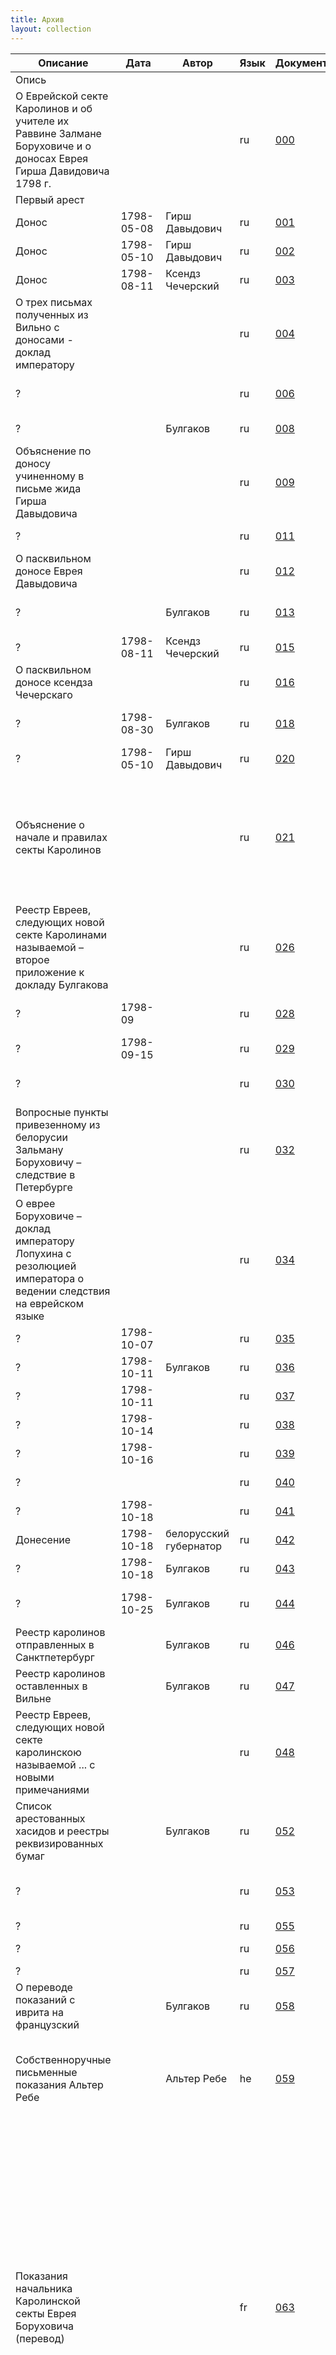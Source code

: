 ```yaml
---
title: Архив
layout: collection
---
```

| Описание | Дата | Автор | Язык | Документ | Страницы | Расшифровка |
| --- | --- | --- | --- | --- | --- | --- |
| <span class="part-title">Опись</span> |
| О Еврейской секте Каролинов и об учителе их Раввине Залмане Боруховиче и о доносах Еврея Гирша Давидовича 1798 г. |  |  | ru | [000](cetei/000.html) | <a class="page" href="documents/000.xml#p000-1">000</a> |  |
| <span class="part-title">Первый арест</span> |
| Донос | 1798-05-08 | Гирш Давыдович | ru | [001](cetei/001.html) | <a class="missing-page" href="documents/001.xml#p001-1">001</a> <a class="page" href="documents/001.xml#p001-2">001об</a> |  |
| Донос | 1798-05-10 | Гирш Давыдович | ru | [002](cetei/002.html) | <a class="page" href="documents/002.xml#p002-1">002</a> <a class="page" href="documents/002.xml#p002-2">002об</a> |  |
| Донос | 1798-08-11 | Ксендз Чечерский | ru | [003](cetei/003.html) | <a class="page" href="documents/003.xml#p003-1">003</a> <a class="page" href="documents/003.xml#p003-2">003об</a> |  |
| О трех письмах полученных из Вильно с доносами - доклад императору |  |  | ru | [004](cetei/004.html) | <a class="page" href="documents/004.xml#p004-1">004</a> <a class="page" href="documents/004.xml#p004-2">004об</a> <a class="page" href="documents/004.xml#p005-1">005</a> |  |
| ? |  |  | ru | [006](cetei/006.html) | <a class="page" href="documents/006.xml#p006-1">006</a> <a class="page" href="documents/006.xml#p006-2">006об</a> <a class="page" href="documents/006.xml#p007-1">007</a> |  |
| ? |  | Булгаков | ru | [008](cetei/008.html) | <a class="page" href="documents/008.xml#p008-1">008</a> <a class="page" href="documents/008.xml#p008-2">008об</a> |  |
| Объяснение по доносу учиненному в письме жида Гирша Давыдовича |  |  | ru | [009](cetei/009.html) | <a class="page" href="documents/009.xml#p009-1">009</a> <a class="page" href="documents/009.xml#p009-2">009об</a> <a class="page" href="documents/009.xml#p010-1">010</a> <a class="page" href="documents/009.xml#p010-2">010об</a> |  |
| ? |  |  | ru | [011](cetei/011.html) | <a class="page" href="documents/011.xml#p011-1">011</a> <a class="page" href="documents/011.xml#p011-2">011об</a> |  |
| О пасквильном доносе Еврея Давыдовича |  |  | ru | [012](cetei/012.html) | <a class="page" href="documents/012.xml#p012-1">012</a> <a class="page" href="documents/012.xml#p012-2">012об</a> |  |
| ? |  | Булгаков | ru | [013](cetei/013.html) | <a class="page" href="documents/013.xml#p013-1">013</a> <a class="page" href="documents/013.xml#p013-2">013об</a> <a class="page" href="documents/013.xml#p014-1">014</a> |  |
| ? | 1798-08-11 | Ксендз Чечерский | ru | [015](cetei/015.html) | <a class="page" href="documents/015.xml#p015-1">015</a> |  |
| О пасквильном доносе ксендза Чечерскаго |  |  | ru | [016](cetei/016.html) | <a class="page" href="documents/016.xml#p016-1">016</a> <a class="page" href="documents/016.xml#p016-2">016об</a> <a class="page" href="documents/016.xml#p017-1">017</a> |  |
| ? | 1798-08-30 | Булгаков | ru | [018](cetei/018.html) | <a class="page" href="documents/018.xml#p018-1">018</a> <a class="page" href="documents/018.xml#p018-2">018об</a> <a class="page" href="documents/018.xml#p019-1">019</a> |  |
| ? | 1798-05-10 | Гирш Давыдович | ru | [020](cetei/020.html) | <a class="page" href="documents/020.xml#p020-1">020</a> |  |
| Объяснение о начале и правилах секты Каролинов |  |  | ru | [021](cetei/021.html) | <a class="page" href="documents/021.xml#p021-1">021</a> <a class="page" href="documents/021.xml#p021-2">021об</a> <a class="page" href="documents/021.xml#p022-1">022</a> <a class="page" href="documents/021.xml#p022-2">022об</a> <a class="page" href="documents/021.xml#p023-1">023</a> <a class="page" href="documents/021.xml#p023-2">023об</a> <a class="page" href="documents/021.xml#p024-1">024</a> <a class="page" href="documents/021.xml#p024-2">024об</a> <a class="page" href="documents/021.xml#p025-1">025</a> <a class="page" href="documents/021.xml#p025-2">025об</a> |  |
| Реестр Евреев, следующих новой секте Каролинами называемой – второе приложение к докладу Булгакова |  |  | ru | [026](cetei/026.html) | <a class="page" href="documents/026.xml#p026-1">026</a> <a class="page" href="documents/026.xml#p026-2">026об</a> <a class="page" href="documents/026.xml#p027-1">027</a> <a class="page" href="documents/026.xml#p027-2">027об</a> |  |
| ? | 1798-09 |  | ru | [028](cetei/028.html) | <a class="page" href="documents/028.xml#p028-1">028</a> <a class="page" href="documents/028.xml#p028-2">028об</a> <a class="page" href="documents/028.xml#p028a-1">028a</a> |  |
| ? | 1798-09-15 |  | ru | [029](cetei/029.html) | <a class="page" href="documents/029.xml#p029-1">029</a> <a class="page" href="documents/029.xml#p029-2">029об</a> |  |
| ? |  |  | ru | [030](cetei/030.html) | <a class="page" href="documents/030.xml#p030-1">030</a> <a class="page" href="documents/030.xml#p030-2">030об</a> <a class="page" href="documents/030.xml#p031-1">031</a> |  |
| Вопросные пункты привезенному из белорусии Зальману Боруховичу – следствие в Петербурге |  |  | ru | [032](cetei/032.html) | <a class="page" href="documents/032.xml#p032-1">032</a> <a class="page" href="documents/032.xml#p032-2">032об</a> <a class="page" href="documents/032.xml#p033-1">033</a> <a class="page" href="documents/032.xml#p033-2">033об</a> |  |
| О еврее Боруховиче – доклад императору Лопухина с резолюцией императора о ведении следствия на еврейском языке |  |  | ru | [034](cetei/034.html) | <a class="page" href="documents/034.xml#p034-1">034</a> <a class="page" href="documents/034.xml#p034-2">034об</a> |  |
| ? | 1798-10-07 |  | ru | [035](cetei/035.html) | <a class="page" href="documents/035.xml#p035-1">035</a> |  |
| ? | 1798-10-11 | Булгаков | ru | [036](cetei/036.html) | <a class="page" href="documents/036.xml#p036-1">036</a> |  |
| ? | 1798-10-11 |  | ru | [037](cetei/037.html) | <a class="page" href="documents/037.xml#p037-1">037</a> |  |
| ? | 1798-10-14 |  | ru | [038](cetei/038.html) | <a class="page" href="documents/038.xml#p038-1">038</a> |  |
| ? | 1798-10-16 |  | ru | [039](cetei/039.html) | <a class="page" href="documents/039.xml#p039-1">039</a> |  |
| ? |  |  | ru | [040](cetei/040.html) | <a class="page" href="documents/040.xml#p040-1">040</a> <a class="page" href="documents/040.xml#p040-2">040об</a> |  |
| ? | 1798-10-18 |  | ru | [041](cetei/041.html) | <a class="page" href="documents/041.xml#p041-1">041</a> <a class="page" href="documents/041.xml#p041-2">041об</a> |  |
| Донесение | 1798-10-18 | белорусский губернатор | ru | [042](cetei/042.html) | <a class="page" href="documents/042.xml#p042-1">042</a> <a class="page" href="documents/042.xml#p042-2">042об</a> |  |
| ? | 1798-10-18 | Булгаков | ru | [043](cetei/043.html) | <a class="page" href="documents/043.xml#p043-1">043</a> |  |
| ? | 1798-10-25 | Булгаков | ru | [044](cetei/044.html) | <a class="page" href="documents/044.xml#p044-1">044</a> <a class="page" href="documents/044.xml#p044-2">044об</a> <a class="page" href="documents/044.xml#p045-1">045</a> |  |
| Реестр каролинов отправленных в Санктпетербург |  | Булгаков | ru | [046](cetei/046.html) | <a class="page" href="documents/046.xml#p046-1">046</a> |  |
| Реестр каролинов оставленных в Вильне |  | Булгаков | ru | [047](cetei/047.html) | <a class="page" href="documents/047.xml#p047-1">047</a> |  |
| Реестр Евреев, следующих новой секте каролинскою называемой ... с новыми примечаниями |  |  | ru | [048](cetei/048.html) | <a class="page" href="documents/048.xml#p048-1">048</a> <a class="page" href="documents/048.xml#p048-2">048об</a> <a class="page" href="documents/048.xml#p049-1">049</a> <a class="page" href="documents/048.xml#p049-2">049об</a> <a class="page" href="documents/048.xml#p050-1">050</a> <a class="page" href="documents/048.xml#p050-2">050об</a> <a class="page" href="documents/048.xml#p051-1">051</a> |  |
| Список арестованных хасидов и реестры реквизированных бумаг |  | Булгаков | ru | [052](cetei/052.html) | <a class="page" href="documents/052.xml#p052-1">052</a> <a class="page" href="documents/052.xml#p052-2">052об</a> |  |
| ? |  |  | ru | [053](cetei/053.html) | <a class="page" href="documents/053.xml#p053-1">053</a> <a class="page" href="documents/053.xml#p053-2">053об</a> <a class="page" href="documents/053.xml#p054-1">054</a> <a class="page" href="documents/053.xml#p054-2">054об</a> |  |
| ? |  |  | ru | [055](cetei/055.html) | <a class="page" href="documents/055.xml#p055-1">055</a> |  |
| ? |  |  | ru | [056](cetei/056.html) | <a class="page" href="documents/056.xml#p056-1">056</a> <a class="page" href="documents/056.xml#p056-2">056об</a> |  |
| ? |  |  | ru | [057](cetei/057.html) | <a class="page" href="documents/057.xml#p057-1">057</a> |  |
| O переводе показаний с иврита на французский |  | Булгаков | ru | [058](cetei/058.html) | <a class="page" href="documents/058.xml#p058-1">058</a> | Арье-Лейб Дубинский |
| Собственноручные письменные показания Альтер Ребе |  | Альтер Ребе | he | [059](cetei/059.html) | <a class="page" href="documents/059.xml#p059-1">059</a> <a class="page" href="documents/059.xml#p059-2">059об</a> <a class="page" href="documents/059.xml#p060-1">060</a> <a class="page" href="documents/059.xml#p060-2">060об</a> <a class="page" href="documents/059.xml#p061-1">061</a> <a class="page" href="documents/059.xml#p061-2">061об</a> <a class="page" href="documents/059.xml#p062-1">062</a> |  |
| Показания начальника Каролинской секты Еврея Боруховича (перевод) |  |  | fr | [063](cetei/063.html) | <a class="page" href="documents/063.xml#p063-1">063</a> <a class="page" href="documents/063.xml#p063-2">063об</a> <a class="page" href="documents/063.xml#p064-1">064</a> <a class="page" href="documents/063.xml#p064-2">064об</a> <a class="page" href="documents/063.xml#p065-1">065</a> <a class="page" href="documents/063.xml#p065-2">065об</a> <a class="page" href="documents/063.xml#p066-1">066</a> <a class="page" href="documents/063.xml#p066-2">066об</a> <a class="page" href="documents/063.xml#p067-1">067</a> <a class="page" href="documents/063.xml#p067-2">067об</a> <a class="page" href="documents/063.xml#p068-1">068</a> <a class="page" href="documents/063.xml#p068-2">068об</a> <a class="page" href="documents/063.xml#p069-1">069</a> <a class="page" href="documents/063.xml#p070-1">070</a> <a class="page" href="documents/063.xml#p070-2">070об</a> <a class="page" href="documents/063.xml#p071-1">071</a> <a class="page" href="documents/063.xml#p071-2">071об</a> <a class="page" href="documents/063.xml#p072-1">072</a> <a class="page" href="documents/063.xml#p072-2">072об</a> <a class="page" href="documents/063.xml#p073-1">073</a> <a class="page" href="documents/063.xml#p073-2">073об</a> <a class="page" href="documents/063.xml#p074-1">074</a> <a class="page" href="documents/063.xml#p074-2">074об</a> <a class="page" href="documents/063.xml#p075-1">075</a> <a class="page" href="documents/063.xml#p075-2">075об</a> <a class="page" href="documents/063.xml#p076-1">076</a> <a class="page" href="documents/063.xml#p076-2">076об</a> <a class="page" href="documents/063.xml#p077-1">077</a> <a class="page" href="documents/063.xml#p077-2">077об</a> <a class="page" href="documents/063.xml#p078-1">078</a> |  |
| Краткая выписка из показания начальника Каролинской Секты Еврея Боруховича (перевод с французского текста) |  |  | ru | [079](cetei/079.html) | <a class="page" href="documents/079.xml#p079-1">079</a> <a class="page" href="documents/079.xml#p079-2">079об</a> <a class="page" href="documents/079.xml#p080-1">080</a> |  |
| О заведенной Евреями Секте Каролинов – доклад Лопухина императору о всей истории ареста. На первой странице резолюция императора от 16 ноября 1798 года (19 кислева) |  |  | ru | [081](cetei/081.html) | <a class="page" href="documents/081.xml#p081-1">081</a> <a class="page" href="documents/081.xml#p081-2">081об</a> <a class="page" href="documents/081.xml#p082-1">082</a> <a class="page" href="documents/081.xml#p082-2">082об</a> <a class="page" href="documents/081.xml#p083-1">083</a> <a class="page" href="documents/081.xml#p083-2">083об</a> |  |
| Письмо Булгакову |  |  | ru | [084](cetei/084.html) | <a class="page" href="documents/084.xml#p084-1">084</a> <a class="page" href="documents/084.xml#p084-2">084об</a> |  |
| Объявитель сего еврей (рабин) Залман Борухович... | 1798-11-17 |  | ru | [085](cetei/085.html) | <a class="page" href="documents/085.xml#p085-1">085</a> |  |
| Письмо Лопухину о семи арестованных евреях, отправленных в Вильну | 1798-11-26 |  | ru | [086](cetei/086.html) | <a class="page" href="documents/086.xml#p086-1">086</a> |  |
| Письмо Лопухину об арестованных | 1798-12-05 | Булгаков | ru | [087](cetei/087.html) | <a class="page" href="documents/087.xml#p087-1">087</a> |  |
| Лопухину об освобождении всех арестованных | 1798-11-25 | Булгаков | ru | [088](cetei/088.html) | <a class="page" href="documents/088.xml#p088-1">088</a> |  |
| Заставка: Следствие, произведенное в Вильне по случаю заведения евреями Каролинской секты | 1798-10-25 | Булгаков | ru | [088a](cetei/088a.html) | <a class="page" href="documents/088a.xml#p088a-1">088a</a> |  |
| Лопухину | 1798-12-04 | белорусский губернатор | ru | [089](cetei/089.html) | <a class="page" href="documents/089.xml#p089-1">089</a> <a class="page" href="documents/089.xml#p089-2">089об</a> |  |
| Допрос Жида Меера Рафаловича , раввина и начальника Каролинской секты из Вильно |  | Меер Рафалович | ru | [090](cetei/090.html) | <a class="page" href="documents/090.xml#p090-1">090</a> <a class="page" href="documents/090.xml#p090-2">090об</a> <a class="page" href="documents/090.xml#p091-1">091</a> | Ифрах Абрамов |
| ? |  |  | pl | [092](cetei/092.html) | <a class="page" href="documents/092.xml#p092-1">092</a> <a class="page" href="documents/092.xml#p092-2">092об</a> |  |
| Допрос жида Нохима Ицковича, повереннаго по делам Каролинов |  | Нохим Ицкович | ru | [093](cetei/093.html) | <a class="page" href="documents/093.xml#p093-1">093</a> <a class="page" href="documents/093.xml#p093-2">093об</a> <a class="page" href="documents/093.xml#p094-1">094</a> | Ифрах Абрамов |
| ? |  |  | pl | [095](cetei/095.html) | <a class="page" href="documents/095.xml#p095-1">095</a> <a class="page" href="documents/095.xml#p095-2">095об</a> <a class="page" href="documents/095.xml#p096-1">096</a> |  |
| Допрос жида Лейбы Зеликовича |  | Лейба Зеликович | ru | [097](cetei/097.html) | <a class="page" href="documents/097.xml#p097-1">097</a> <a class="page" href="documents/097.xml#p097-2">097об</a> | Ифрах Абрамов |
| ? |  |  | pl | [098](cetei/098.html) | <a class="page" href="documents/098.xml#p098-1">098</a> <a class="page" href="documents/098.xml#p098-2">098об</a> |  |
| Допрос жида Арона Берковича |  | Арон Беркович | ru | [099](cetei/099.html) | <a class="page" href="documents/099.xml#p099-1">099</a> <a class="page" href="documents/099.xml#p099-2">099об</a> | Ифрах Абрамов |
| ? |  |  | pl | [100](cetei/100.html) | <a class="page" href="documents/100.xml#p100-1">100</a> <a class="page" href="documents/100.xml#p100-2">100об</a> |  |
| Допрос жида Лейбы Мейеровича |  | Лейба Мейерович | ru | [101](cetei/101.html) | <a class="page" href="documents/101.xml#p101-1">101</a> <a class="page" href="documents/101.xml#p101-2">101об</a> | Ифрах Абрамов |
| ? |  |  | pl | [102](cetei/102.html) | <a class="page" href="documents/102.xml#p102-1">102</a> <a class="page" href="documents/102.xml#p102-2">102об</a> |  |
| Допрос жида Зелмана Янкелевича |  | Зелман Янкелевич | ru | [103](cetei/103.html) | <a class="page" href="documents/103.xml#p103-1">103</a> | Ифрах Абрамов |
| ? |  |  | pl | [104](cetei/104.html) | <a class="page" href="documents/104.xml#p104-1">104</a> |  |
| Допрос жида Вулфа Шимелиовича |  | Вулф Шимелиович | ru | [105](cetei/105.html) | <a class="page" href="documents/105.xml#p105-1">105</a> | Ифрах Абрамов |
| ? |  |  | pl | [106](cetei/106.html) | <a class="page" href="documents/106.xml#p106-1">106</a> |  |
| Допрос Браславского жида Рафаила Шлиемовича |  | Рафаил Шлиомович | ru | [107](cetei/107.html) | <a class="page" href="documents/107.xml#p107-1">107</a> <a class="page" href="documents/107.xml#p107-2">107об</a> | Ифрах Абрамов |
| ? |  |  | pl | [108](cetei/108.html) | <a class="page" href="documents/108.xml#p108-1">108</a> <a class="page" href="documents/108.xml#p108-2">108об</a> |  |
| Допрос жида Юделя Елиашевича |  | Юдель Елиашевич | ru | [109](cetei/109.html) | <a class="page" href="documents/109.xml#p109-1">109</a> <a class="missing-page" href="documents/109.xml#p109-2">109об</a> | Ифрах Абрамов |
| ? |  |  | pl | [110](cetei/110.html) | <a class="page" href="documents/110.xml#p110-1">110</a> <a class="page" href="documents/110.xml#p110-2">110об</a> |  |
| Допрос жида Михеля Файбишовича |  | Михель Файбишович | ru | [111](cetei/111.html) | <a class="page" href="documents/111.xml#p111-1">111</a> | Ифрах Абрамов |
| ? |  |  | pl | [112](cetei/112.html) | <a class="page" href="documents/112.xml#p112-1">112</a> |  |
| Допрос жида Зелмана Лейзеровича |  | Зелман Лейзерович | ru | [113](cetei/113.html) | <a class="page" href="documents/113.xml#p113-1">113</a> | Ифрах Абрамов |
| ? |  |  | pl | [114](cetei/114.html) | <a class="page" href="documents/114.xml#p114-1">114</a> |  |
| Допрос жида Переца Хаймовича |  | Перец Хаймович | ru | [115](cetei/115.html) | <a class="page" href="documents/115.xml#p115-1">115</a> | Ифрах Абрамов |
| ? |  |  | pl | [116](cetei/116.html) | <a class="page" href="documents/116.xml#p116-1">116</a> |  |
| Допрос жида Ицка Сайовича |  | Ицко Сайович | ru | [117](cetei/117.html) | <a class="page" href="documents/117.xml#p117-1">117</a> | Ифрах Абрамов |
| ? |  |  | pl | [118](cetei/118.html) | <a class="page" href="documents/118.xml#p118-1">118</a> |  |
| ? |  |  | pl | [119](cetei/119.html) | <a class="page" href="documents/119.xml#p119-1">119</a> |  |
| Допрос жида Шая Ицковича |  | Шая Ицкович | ru | [120](cetei/120.html) | <a class="page" href="documents/120.xml#p120-1">120</a> | Ифрах Абрамов |
| Допрос жида Лейзера Нотолевича |  | Лейзер Нотолевич | ru | [121](cetei/121.html) | <a class="page" href="documents/121.xml#p121-1">121</a> | Ифрах Абрамов |
| ? |  |  | pl | [122](cetei/122.html) | <a class="page" href="documents/122.xml#p122-1">122</a> |  |
| Допрос жида Боруха Мордуховича |  | Борух Мордухович | ru | [123](cetei/123.html) | <a class="page" href="documents/123.xml#p123-1">123</a> | Ифрах Абрамов |
| ? |  |  | pl | [124](cetei/124.html) | <a class="page" href="documents/124.xml#p124-1">124</a> |  |
| Допрос жида Иоселя Мовшовича |  | Иосель Мовшович | ru | [125](cetei/125.html) | <a class="page" href="documents/125.xml#p125-1">125</a> | Ифрах Абрамов |
| ? |  |  | pl | [126](cetei/126.html) | <a class="page" href="documents/126.xml#p126-1">126</a> |  |
| Допрос жида Мовши Иосиеловича |  | Мовша Иосилович | ru | [127](cetei/127.html) | <a class="page" href="documents/127.xml#p127-1">127</a> | Ифрах Абрамов |
| ? |  |  | pl | [128](cetei/128.html) | <a class="page" href="documents/128.xml#p128-1">128</a> |  |
| Допрос жида Хлиовна Зоруховича |  | Хлиовна Зорухович | ru | [129](cetei/129.html) | <a class="page" href="documents/129.xml#p129-1">129</a> | Ифрах Абрамов |
| ? |  |  | pl | [130](cetei/130.html) | <a class="page" href="documents/130.xml#p130-1">130</a> |  |
| Допрос жида Зелмана Лейбовича |  | Зелман Лейбович | ru | [131](cetei/131.html) | <a class="page" href="documents/131.xml#p131-1">131</a> | Ифрах Абрамов |
| ? |  |  | pl | [132](cetei/132.html) | <a class="page" href="documents/132.xml#p132-1">132</a> |  |
| Допрос жида Гирши Иоселиовича |  | Гирша Иоселиович | ru | [133](cetei/133.html) | <a class="page" href="documents/133.xml#p133-1">133</a> | Ифрах Абрамов |
| ? |  |  | pl | [134](cetei/134.html) | <a class="page" href="documents/134.xml#p134-1">134</a> |  |
| Допрос жида Шмуила Хаимовича, Индурскаго рабина |  | Шмуйло Хаймович | ru | [135](cetei/135.html) | <a class="page" href="documents/135.xml#p135-1">135</a> <a class="page" href="documents/135.xml#p135-2">135об</a> | Ифрах Абрамов |
| ? |  |  | pl | [136](cetei/136.html) | <a class="page" href="documents/136.xml#p136-1">136</a> <a class="page" href="documents/136.xml#p136-2">136об</a> |  |
| Имена - сгулот |  |  | he | [137](cetei/137.html) | <a class="page" href="documents/137.xml#p137-1">137</a> |  |
| Имена - сгулот |  |  | he | [138](cetei/138.html) | <a class="page" href="documents/138.xml#p138-1">138</a> |  |
| Имена - сгулот |  |  | he | [139](cetei/139.html) | <a class="page" href="documents/139.xml#p139-1">139</a> |  |
| Имена - сгулот |  |  | he | [140](cetei/140.html) | <a class="page" href="documents/140.xml#p140-1">140</a> |  |
| Имена - сгулот |  |  | he | [141](cetei/141.html) | <a class="page" href="documents/141.xml#p141-1">141</a> |  |
| Имена - сгулот |  |  | he | [142](cetei/142.html) | <a class="page" href="documents/142.xml#p142-1">142</a> |  |
| Имена - сгулот |  |  | he | [143](cetei/143.html) | <a class="page" href="documents/143.xml#p143-1">143</a> |  |
| Заставка: Бумаги, найденные у Меера Рафаиловича |  |  | ru | [143a](cetei/143a.html) | <a class="page" href="documents/143a.xml#p143a-1">143a</a> |  |
| Письмо |  |  | pl | [144](cetei/144.html) | <a class="page" href="documents/144.xml#p144-1">144</a> <a class="page" href="documents/144.xml#p144-2">144об</a> |  |
| ? |  |  | pl | [145](cetei/145.html) | <a class="page" href="documents/145.xml#p145-1">145</a> |  |
| Текст |  |  | yi | [146](cetei/146.html) | <a class="page" href="documents/146.xml#p146-1">146</a> |  |
| ? |  |  | pl | [147](cetei/147.html) | <a class="page" href="documents/147.xml#p147-1">147</a> |  |
| ? |  |  | he | [148](cetei/148.html) | <a class="page" href="documents/148.xml#p148-1">148</a> |  |
| ? |  |  | he | [148a](cetei/148a.html) | <a class="page" href="documents/148a.xml#p148a-1">148a</a> |  |
| ? |  |  | fr | [149](cetei/149.html) | <a class="page" href="documents/149.xml#p149-1">149</a> |  |
| ? |  |  | he | [150](cetei/150.html) | <a class="page" href="documents/150.xml#p150-1">150</a> |  |
| Заставка: Письмо, найденное у Вольфа Шмулевича |  |  | ru | [150a](cetei/150a.html) | <a class="page" href="documents/150a.xml#p150a-1">150a</a> |  |
| ? |  |  | fr | [151](cetei/151.html) | <a class="page" href="documents/151.xml#p151-1">151</a> |  |
| ? |  |  | he | [152](cetei/152.html) | <a class="page" href="documents/152.xml#p152-1">152</a> <a class="page" href="documents/152.xml#p152-2">152об</a> |  |
| Заставка: Бумаги Нохума Ицковича |  |  | ru | [152a](cetei/152a.html) | <a class="page" href="documents/152a.xml#p152a-1">152a</a> |  |
| ? | сиван 550??? |  | fr | [153](cetei/153.html) | <a class="page" href="documents/153.xml#p153-1">153</a> |  |
| ? |  |  | he | [154](cetei/154.html) | <a class="page" href="documents/154.xml#p154-1">154</a> <a class="page" href="documents/154.xml#p154-2">154об</a> |  |
| ? |  |  | pl | [155](cetei/155.html) | <a class="page" href="documents/155.xml#p155-1">155</a> <a class="page" href="documents/155.xml#p155-2">155об</a> |  |
| ? |  |  | he | [156](cetei/156.html) | <a class="page" href="documents/156.xml#p156-1">156</a> |  |
| ? |  |  | he | [157](cetei/157.html) | <a class="page" href="documents/157.xml#p157-1">157</a> |  |
| ? | 1798-10-16 | губернский секретарь Козлинский | ru | [158](cetei/158.html) | <a class="page" href="documents/158.xml#p158-1">158</a> | Ифрах Абрамов |
| ? |  |  | pl | [159](cetei/159.html) | <a class="page" href="documents/159.xml#p159-1">159</a> |  |
| Заставка: Расписки в деньгах, пересланных в Иерусалим |  |  | ru | [160](cetei/160.html) | <a class="page" href="documents/160.xml#p160-1">160</a> | Ифрах Абрамов |
| ? |  |  | he | [161](cetei/161.html) | <a class="page" href="documents/161.xml#p161-1">161</a> <a class="page" href="documents/161.xml#p161-2">161об</a> |  |
| ? |  |  | he | [162](cetei/162.html) | <a class="page" href="documents/162.xml#p162-1">162</a> |  |
| ? |  |  | he | [163](cetei/163.html) | <a class="page" href="documents/163.xml#p163-1">163</a> |  |
| ? |  |  | he | [164](cetei/164.html) | <a class="page" href="documents/164.xml#p164-1">164</a> |  |
| ? |  |  | he | [165](cetei/165.html) | <a class="page" href="documents/165.xml#p165-1">165</a> |  |
| ? |  |  | he | [166](cetei/166.html) | <a class="page" href="documents/166.xml#p166-1">166</a> |  |
| ? |  |  | he | [167](cetei/167.html) | <a class="page" href="documents/167.xml#p167-1">167</a> |  |
| ? |  |  | he | [168](cetei/168.html) | <a class="page" href="documents/168.xml#p168-1">168</a> |  |
| ? |  |  | he | [169](cetei/169.html) | <a class="page" href="documents/169.xml#p169-1">169</a> |  |
| ? |  |  | he | [170](cetei/170.html) | <a class="page" href="documents/170.xml#p170-1">170</a> |  |
| ? |  |  | he | [171](cetei/171.html) | <a class="page" href="documents/171.xml#p171-1">171</a> <a class="page" href="documents/171.xml#p171-2">171об</a> |  |
| ? |  |  | he | [172](cetei/172.html) | <a class="page" href="documents/172.xml#p172-1">172</a> |  |
| ? |  |  | he | [173](cetei/173.html) | <a class="page" href="documents/173.xml#p173-1">173</a> |  |
| ? |  |  | he | [174](cetei/174.html) | <a class="page" href="documents/174.xml#p174-1">174</a> <a class="page" href="documents/174.xml#p174-2">174об</a> |  |
| ? |  |  | he | [175](cetei/175.html) | <a class="page" href="documents/175.xml#p175-1">175</a> <a class="page" href="documents/175.xml#p175-2">175об</a> |  |
| ? |  |  | he | [176](cetei/176.html) | <a class="page" href="documents/176.xml#p176-1">176</a> |  |
| ? |  |  | he | [177](cetei/177.html) | <a class="page" href="documents/177.xml#p177-1">177</a> |  |
| ? |  |  | he | [178](cetei/178.html) | <a class="page" href="documents/178.xml#p178-1">178</a> |  |
| ? |  |  | he | [179](cetei/179.html) | <a class="page" href="documents/179.xml#p179-1">179</a> <a class="page" href="documents/179.xml#p179a-1">179a</a> |  |
| ? |  |  | he | [180](cetei/180.html) | <a class="page" href="documents/180.xml#p180-1">180</a> <a class="page" href="documents/180.xml#p180-2">180об</a> |  |
| ? |  |  | he | [181](cetei/181.html) | <a class="page" href="documents/181.xml#p181-1">181</a> |  |
| ? |  |  | he | [182](cetei/182.html) | <a class="page" href="documents/182.xml#p182-1">182</a> |  |
| ? |  |  | he | [183](cetei/183.html) | <a class="page" href="documents/183.xml#p183-1">183</a> |  |
| ? |  |  | he | [184](cetei/184.html) | <a class="page" href="documents/184.xml#p184-1">184</a> |  |
| ? |  |  | he | [185](cetei/185.html) | <a class="page" href="documents/185.xml#p185-1">185</a> |  |
| ? |  |  | he | [186](cetei/186.html) | <a class="page" href="documents/186.xml#p186-1">186</a> |  |
| ? |  |  | he | [187](cetei/187.html) | <a class="page" href="documents/187.xml#p187-1">187</a> |  |
| ? |  |  | he | [188](cetei/188.html) | <a class="page" href="documents/188.xml#p188-1">188</a> |  |
| ? |  |  | he | [189](cetei/189.html) | <a class="page" href="documents/189.xml#p189-1">189</a> |  |
| ? |  |  | he | [190](cetei/190.html) | <a class="page" href="documents/190.xml#p190-1">190</a> |  |
| ? |  |  | he | [191](cetei/191.html) | <a class="page" href="documents/191.xml#p191-1">191</a> |  |
| ? |  |  | he | [192](cetei/192.html) | <a class="page" href="documents/192.xml#p192-1">192</a> |  |
| ? |  |  | he | [193](cetei/193.html) | <a class="page" href="documents/193.xml#p193-1">193</a> |  |
| ? |  |  | he | [194](cetei/194.html) | <a class="page" href="documents/194.xml#p194-1">194</a> |  |
| ? |  |  | he | [195](cetei/195.html) | <a class="page" href="documents/195.xml#p195-1">195</a> |  |
| ? |  |  | he | [196](cetei/196.html) | <a class="page" href="documents/196.xml#p196-1">196</a> |  |
| ? |  |  | he | [197](cetei/197.html) | <a class="page" href="documents/197.xml#p197-1">197</a> |  |
| ? |  |  | he | [198](cetei/198.html) | <a class="page" href="documents/198.xml#p198-1">198</a> |  |
| ? |  |  | he | [199](cetei/199.html) | <a class="page" href="documents/199.xml#p199-1">199</a> |  |
| ? |  |  | he | [200](cetei/200.html) | <a class="page" href="documents/200.xml#p200-1">200</a> <a class="page" href="documents/200.xml#p200-2">200об</a> |  |
| ? |  |  | he | [201](cetei/201.html) | <a class="page" href="documents/201.xml#p201-1">201</a> |  |
| ? |  |  | he | [202](cetei/202.html) | <a class="page" href="documents/202.xml#p202-1">202</a> |  |
| ? |  |  | he | [203](cetei/203.html) | <a class="page" href="documents/203.xml#p203-1">203</a> |  |
| ? |  |  | he | [204](cetei/204.html) | <a class="page" href="documents/204.xml#p204-1">204</a> |  |
| ? |  |  | he | [205](cetei/205.html) | <a class="page" href="documents/205.xml#p205-1">205</a> |  |
| ? |  |  | he | [206](cetei/206.html) | <a class="page" href="documents/206.xml#p206-1">206</a> |  |
| ? |  |  | he | [207](cetei/207.html) | <a class="page" href="documents/207.xml#p207-1">207</a> |  |
| ? |  |  | he | [208](cetei/208.html) | <a class="page" href="documents/208.xml#p208-1">208</a> |  |
| ? |  |  | he | [209](cetei/209.html) | <a class="page" href="documents/209.xml#p209-1">209</a> <a class="page" href="documents/209.xml#p209-2">209об</a> |  |
| ? |  |  | he | [210](cetei/210.html) | <a class="page" href="documents/210.xml#p210-1">210</a> |  |
| ? |  |  | he | [211](cetei/211.html) | <a class="page" href="documents/211.xml#p211-1">211</a> |  |
| ? |  |  | he | [212](cetei/212.html) | <a class="page" href="documents/212.xml#p212-1">212</a> |  |
| ? |  |  | he | [213](cetei/213.html) | <a class="page" href="documents/213.xml#p213-1">213</a> <a class="page" href="documents/213.xml#p213-2">213об</a> |  |
| ? |  |  | he | [214](cetei/214.html) | <a class="page" href="documents/214.xml#p214-1">214</a> <a class="page" href="documents/214.xml#p214-2">214об</a> |  |
| ? |  |  | he | [215](cetei/215.html) | <a class="page" href="documents/215.xml#p215-1">215</a> <a class="page" href="documents/215.xml#p215-2">215об</a> |  |
| ? |  |  | he | [216](cetei/216.html) | <a class="page" href="documents/216.xml#p216-1">216</a> |  |
| ? |  |  | he | [217](cetei/217.html) | <a class="page" href="documents/217.xml#p217-1">217</a> <a class="page" href="documents/217.xml#p217-2">217об</a> |  |
| ? |  |  | he | [218](cetei/218.html) | <a class="page" href="documents/218.xml#p218-1">218</a> <a class="page" href="documents/218.xml#p218-2">218об</a> |  |
| ? |  |  | he | [219](cetei/219.html) | <a class="page" href="documents/219.xml#p219-1">219</a> <a class="page" href="documents/219.xml#p219-2">219об</a> |  |
| ? |  |  | he | [220](cetei/220.html) | <a class="page" href="documents/220.xml#p220-1">220</a> |  |
| ? |  |  | he | [221](cetei/221.html) | <a class="page" href="documents/221.xml#p221-1">221</a> |  |
| ? |  |  | he | [222](cetei/222.html) | <a class="page" href="documents/222.xml#p222-1">222</a> |  |
| ? |  |  | he | [223](cetei/223.html) | <a class="page" href="documents/223.xml#p223-1">223</a> |  |
| ? |  |  | he | [224](cetei/224.html) | <a class="page" href="documents/224.xml#p224-1">224</a> |  |
| ? |  |  | he | [225](cetei/225.html) | <a class="page" href="documents/225.xml#p225-1">225</a> |  |
| ? |  |  | he | [226](cetei/226.html) | <a class="page" href="documents/226.xml#p226-1">226</a> |  |
| ? |  |  | he | [227](cetei/227.html) | <a class="page" href="documents/227.xml#p227-1">227</a> |  |
| ? |  |  | he | [228](cetei/228.html) | <a class="page" href="documents/228.xml#p228-1">228</a> |  |
| ? |  |  | he | [229](cetei/229.html) | <a class="page" href="documents/229.xml#p229-1">229</a> |  |
| ? |  |  | he | [230](cetei/230.html) | <a class="page" href="documents/230.xml#p230-1">230</a> |  |
| ? |  |  | he | [231](cetei/231.html) | <a class="page" href="documents/231.xml#p231-1">231</a> |  |
| ? |  |  | he | [232](cetei/232.html) | <a class="page" href="documents/232.xml#p232-1">232</a> |  |
| Щет отправленных от Видзенских Каролинов денег в святейшую землю или Палестину, в город Тверь и Цфас, и именно кому |  |  | ru | [233](cetei/233.html) | <a class="page" href="documents/233.xml#p233-1">233</a> |  |
| Заставка: Бумаги Рафаила Шломовича |  |  | ru | [234](cetei/234.html) | <a class="page" href="documents/234.xml#p234-1">234</a> |  |
| Содержание бумаг привезенных из Видзы с Жидом Рафаилом Шломовичем |  |  | ru | [235](cetei/235.html) | <a class="page" href="documents/235.xml#p235-1">235</a> <a class="missing-page" href="documents/235.xml#p235-2">235об</a> |  |
| ? |  |  | he | [236](cetei/236.html) | <a class="page" href="documents/236.xml#p236-1">236</a> <a class="page" href="documents/236.xml#p236-2">236об</a> |  |
| ? |  |  | he | [237](cetei/237.html) | <a class="page" href="documents/237.xml#p237-1">237</a> |  |
| ? |  |  | he | [238](cetei/238.html) | <a class="page" href="documents/238.xml#p238-1">238</a> |  |
| ? |  |  | he | [239](cetei/239.html) | <a class="page" href="documents/239.xml#p239-1">239</a> |  |
| ? |  |  | he | [240](cetei/240.html) | <a class="missing-page" href="documents/240.xml#p240-1">240</a> |  |
| ? |  |  | he | [241](cetei/241.html) | <a class="page" href="documents/241.xml#p241-1">241</a> |  |
| ? |  |  | he | [242](cetei/242.html) | <a class="page" href="documents/242.xml#p242-1">242</a> <a class="page" href="documents/242.xml#p242-2">242об</a> |  |
| ? |  |  | he | [243](cetei/243.html) | <a class="page" href="documents/243.xml#p243-1">243</a> <a class="page" href="documents/243.xml#p243-2">243об</a> |  |
| ? |  |  | he | [244](cetei/244.html) | <a class="page" href="documents/244.xml#p244-1">244</a> <a class="page" href="documents/244.xml#p244-2">244об</a> |  |
| ? |  |  | he | [245](cetei/245.html) | <a class="page" href="documents/245.xml#p245-1">245</a> |  |
| ? |  |  | he | [246](cetei/246.html) | <a class="page" href="documents/246.xml#p246-1">246</a> |  |
| ? |  |  | he | [247](cetei/247.html) | <a class="page" href="documents/247.xml#p247-1">247</a> |  |
| <span class="part-title">Второй арест</span> |
| ? |  |  | ru | [248](cetei/248.html) | <a class="missing-page" href="documents/248.xml#p248-1">248</a> <a class="missing-page" href="documents/248.xml#p249-1">249</a> <a class="missing-page" href="documents/248.xml#p250-1">250</a> <a class="missing-page" href="documents/248.xml#p251-1">251</a> <a class="missing-page" href="documents/248.xml#p252-1">252</a> |  |
| О секте каролинов – доклад после инспекции Хрущова («таинство оной есть при отправлении Богомолья кричать во всю силу и лезть на стену, а через то привести себя в безпамятство и не иметь других мыслей») |  |  | ru | [253](cetei/253.html) | <a class="page" href="documents/253.xml#p253-1">253</a> <a class="page" href="documents/253.xml#p254-1">254</a> |  |
| ? | 1800-09-19 |  | ru | [255](cetei/255.html) | <a class="page" href="documents/255.xml#p255-1">255</a> |  |
| ? | 1800-09-17 |  | ru | [256](cetei/256.html) | <a class="page" href="documents/256.xml#p256-1">256</a> |  |
| ? |  |  | ru | [257](cetei/257.html) | <a class="page" href="documents/257.xml#p257-1">257</a> <a class="page" href="documents/257.xml#p258-1">258</a> |  |
| ? |  |  | ru | [259](cetei/259.html) | <a class="page" href="documents/259.xml#p259-1">259</a> |  |
| ? |  |  | ru | [260](cetei/260.html) | <a class="page" href="documents/260.xml#p260-1">260</a> |  |
| ? |  |  | ru | [261](cetei/261.html) | <a class="page" href="documents/261.xml#p261-1">261</a> <a class="page" href="documents/261.xml#p262-1">262</a> |  |
| ? |  |  | ru | [263](cetei/263.html) | <a class="page" href="documents/263.xml#p263-1">263</a> |  |
| ? |  |  | ru | [264](cetei/264.html) | <a class="page" href="documents/264.xml#p264-1">264</a> |  |
| Письмо Белеков (?) об оплате счетов Хрущова | 1800-10-17 |  | ru | [265](cetei/265.html) | <a class="page" href="documents/265.xml#p265-1">265</a> |  |
| ? |  |  | ru | [266](cetei/266.html) | <a class="page" href="documents/266.xml#p266-1">266</a> |  |
| ? |  |  | ru | [267](cetei/267.html) | <a class="page" href="documents/267.xml#p267-1">267</a> |  |
| ? |  |  | ru | [268](cetei/268.html) | <a class="page" href="documents/268.xml#p268-1">268</a> |  |
| ? |  |  | ru | [269](cetei/269.html) | <a class="page" href="documents/269.xml#p269-1">269</a> <a class="page" href="documents/269.xml#p270-1">270</a> <a class="page" href="documents/269.xml#p271-1">271</a> |  |
| ? |  |  | ru | [272](cetei/272.html) | <a class="page" href="documents/272.xml#p272-1">272</a> <a class="page" href="documents/272.xml#p273-1">273</a> |  |
| ? |  |  | ru | [274](cetei/274.html) | <a class="page" href="documents/274.xml#p274-1">274</a> <a class="page" href="documents/274.xml#p274-2">274об</a> |  |
| ? |  |  | ru | [275](cetei/275.html) | <a class="page" href="documents/275.xml#p275-1">275</a> |  |
| ? |  |  | ru | [276](cetei/276.html) | <a class="page" href="documents/276.xml#p276-1">276</a> |  |
| ? |  |  | ru | [277](cetei/277.html) | <a class="page" href="documents/277.xml#p277-1">277</a> <a class="page" href="documents/277.xml#p277-2">277об</a> |  |
| ? |  |  | ru | [278](cetei/278.html) | <a class="page" href="documents/278.xml#p278-1">278</a> |  |
| ? |  |  | ru | [279](cetei/279.html) | <a class="page" href="documents/279.xml#p279-1">279</a> |  |
| ? |  |  | ru | [280](cetei/280.html) | <a class="missing-page" href="documents/280.xml#p280-1">280</a> <a class="page" href="documents/280.xml#p280-2">280об</a> |  |
| ? |  |  | ru | [281](cetei/281.html) | <a class="missing-page" href="documents/281.xml#p281-1">281</a> <a class="page" href="documents/281.xml#p281-2">281об</a> |  |
| ? |  |  | ru | [282](cetei/282.html) | <a class="missing-page" href="documents/282.xml#p282-1">282</a> <a class="page" href="documents/282.xml#p282-2">282об</a> |  |
| ? |  |  | ru | [283](cetei/283.html) | <a class="missing-page" href="documents/283.xml#p283-1">283</a> <a class="page" href="documents/283.xml#p283-2">283об</a> |  |
| ? |  |  | ru | [284](cetei/284.html) | <a class="missing-page" href="documents/284.xml#p284-1">284</a> <a class="page" href="documents/284.xml#p284-2">284об</a> <a class="missing-page" href="documents/284.xml#p285-1">285</a> <a class="missing-page" href="documents/284.xml#p285-2">285об</a> <a class="missing-page" href="documents/284.xml#p286-1">286</a> <a class="page" href="documents/284.xml#p286-2">286об</a> |  |
| ? |  |  | ru | [287](cetei/287.html) | <a class="missing-page" href="documents/287.xml#p287-1">287</a> <a class="page" href="documents/287.xml#p287-2">287об</a> <a class="missing-page" href="documents/287.xml#p288-1">288</a> |  |
| ? |  |  | ru | [289](cetei/289.html) | <a class="missing-page" href="documents/289.xml#p289-1">289</a> <a class="page" href="documents/289.xml#p289-2">289об</a> |  |
| ? |  |  | ru | [290](cetei/290.html) | <a class="missing-page" href="documents/290.xml#p290-1">290</a> <a class="page" href="documents/290.xml#p290-2">290об</a> <a class="missing-page" href="documents/290.xml#p291-1">291</a> <a class="page" href="documents/290.xml#p291-2">291об</a> <a class="missing-page" href="documents/290.xml#p292-1">292</a> <a class="page" href="documents/290.xml#p292-2">292об</a> <a class="missing-page" href="documents/290.xml#p293-1">293</a> <a class="page" href="documents/290.xml#p293-2">293об</a> <a class="missing-page" href="documents/290.xml#p294-1">294</a> <a class="page" href="documents/290.xml#p294-2">294об</a> <a class="missing-page" href="documents/290.xml#p295-1">295</a> <a class="page" href="documents/290.xml#p295-2">295об</a> <a class="missing-page" href="documents/290.xml#p296-1">296</a> <a class="page" href="documents/290.xml#p296-2">296об</a> <a class="missing-page" href="documents/290.xml#p297-1">297</a> <a class="page" href="documents/290.xml#p297-2">297об</a> <a class="missing-page" href="documents/290.xml#p298-1">298</a> <a class="page" href="documents/290.xml#p298-2">298об</a> <a class="missing-page" href="documents/290.xml#p299-1">299</a> <a class="page" href="documents/290.xml#p299-2">299об</a> <a class="missing-page" href="documents/290.xml#p300-1">300</a> <a class="page" href="documents/290.xml#p300-2">300об</a> <a class="missing-page" href="documents/290.xml#p301-1">301</a> <a class="page" href="documents/290.xml#p301-2">301об</a> <a class="missing-page" href="documents/290.xml#p302-1">302</a> <a class="page" href="documents/290.xml#p302-2">302об</a> <a class="missing-page" href="documents/290.xml#p303-1">303</a> <a class="page" href="documents/290.xml#p303-2">303об</a> <a class="missing-page" href="documents/290.xml#p304-1">304</a> <a class="page" href="documents/290.xml#p304-2">304об</a> <a class="missing-page" href="documents/290.xml#p305-1">305</a> <a class="page" href="documents/290.xml#p305-2">305об</a> <a class="missing-page" href="documents/290.xml#p306-1">306</a> <a class="page" href="documents/290.xml#p306-2">306об</a> <a class="missing-page" href="documents/290.xml#p307-1">307</a> <a class="page" href="documents/290.xml#p307-2">307об</a> <a class="missing-page" href="documents/290.xml#p308-1">308</a> <a class="page" href="documents/290.xml#p308-2">308об</a> <a class="missing-page" href="documents/290.xml#p309-1">309</a> <a class="page" href="documents/290.xml#p309-2">309об</a> <a class="missing-page" href="documents/290.xml#p310-1">310</a> <a class="page" href="documents/290.xml#p310-2">310об</a> <a class="missing-page" href="documents/290.xml#p311-1">311</a> <a class="missing-page" href="documents/290.xml#p311-2">311об</a> <a class="missing-page" href="documents/290.xml#p312-1">312</a> <a class="page" href="documents/290.xml#p312-2">312об</a> <a class="missing-page" href="documents/290.xml#p313-1">313</a> <a class="page" href="documents/290.xml#p313-2">313об</a> <a class="missing-page" href="documents/290.xml#p314-1">314</a> <a class="page" href="documents/290.xml#p314-2">314об</a> <a class="page" href="documents/290.xml#p315-1">315</a> <a class="page" href="documents/290.xml#p316-1">316</a> <a class="page" href="documents/290.xml#p316-2">316об</a> <a class="page" href="documents/290.xml#p317-1">317</a> <a class="page" href="documents/290.xml#p317-2">317об</a> <a class="page" href="documents/290.xml#p318-1">318</a> <a class="page" href="documents/290.xml#p318-2">318об</a> <a class="page" href="documents/290.xml#p319-1">319</a> <a class="page" href="documents/290.xml#p319-2">319об</a> <a class="page" href="documents/290.xml#p320-1">320</a> <a class="page" href="documents/290.xml#p320-2">320об</a> <a class="page" href="documents/290.xml#p321-1">321</a> |  |
| ? |  |  | ru | [322](cetei/322.html) | <a class="page" href="documents/322.xml#p322-1">322</a> |  |
| ? |  |  | ru | [323](cetei/323.html) | <a class="page" href="documents/323.xml#p323-1">323</a> |  |
| ? |  |  | ru | [324](cetei/324.html) | <a class="page" href="documents/324.xml#p324-1">324</a> |  |
| ? |  |  | ru | [325](cetei/325.html) | <a class="page" href="documents/325.xml#p325-1">325</a> <a class="page" href="documents/325.xml#p325-2">325об</a> <a class="page" href="documents/325.xml#p326-1">326</a> <a class="page" href="documents/325.xml#p326-2">326об</a> |  |
| ? |  |  | ru | [327](cetei/327.html) | <a class="page" href="documents/327.xml#p327-1">327</a> |  |
| ? |  |  | ru | [328](cetei/328.html) | <a class="page" href="documents/328.xml#p328-1">328</a> |  |
| ? |  |  | ru | [329](cetei/329.html) | <a class="page" href="documents/329.xml#p329-1">329</a> |  |
| ? |  |  | ru | [330](cetei/330.html) | <a class="page" href="documents/330.xml#p330-1">330</a> |  |
| ? |  |  | ru | [331](cetei/331.html) | <a class="page" href="documents/331.xml#p331-1">331</a> |  |
| ? |  |  | ru | [332](cetei/332.html) | <a class="page" href="documents/332.xml#p332-1">332</a> |  |
| ? |  |  | ru | [333](cetei/333.html) | <a class="page" href="documents/333.xml#p333-1">333</a> |  |
| ? |  |  | ru | [334](cetei/334.html) | <a class="page" href="documents/334.xml#p334-1">334</a> |  |
| ? |  |  | ru | [335](cetei/335.html) | <a class="page" href="documents/335.xml#p335-1">335</a> |  |
| Заставка: Очные Ставки. |  |  | ru | [336](cetei/336.html) | <a class="page" href="documents/336.xml#p336-1">336</a> |  |
| ? |  |  | ru | [337](cetei/337.html) | <a class="page" href="documents/337.xml#p337-1">337</a> <a class="page" href="documents/337.xml#p337-2">337об</a> <a class="page" href="documents/337.xml#p338-1">338</a> <a class="page" href="documents/337.xml#p338-2">338об</a> |  |
| ? |  |  | ru | [339](cetei/339.html) | <a class="page" href="documents/339.xml#p339-1">339</a> |  |
| ? |  |  | he | [340](cetei/340.html) | <a class="page" href="documents/340.xml#p340-1">340</a> <a class="page" href="documents/340.xml#p341-1">341</a> <a class="page" href="documents/340.xml#p342-1">342</a> |  |
| ? |  |  | he | [343](cetei/343.html) | <a class="page" href="documents/343.xml#p343-1">343</a> <a class="page" href="documents/343.xml#p344-1">344</a> <a class="page" href="documents/343.xml#p344-2">344об</a> <a class="page" href="documents/343.xml#p345-1">345</a> <a class="page" href="documents/343.xml#p346-1">346</a> <a class="page" href="documents/343.xml#p347-1">347</a> |  |
| ? |  |  | ru | [348](cetei/348.html) | <a class="page" href="documents/348.xml#p348-1">348</a> |  |
| ? |  |  | ru | [349](cetei/349.html) | <a class="page" href="documents/349.xml#p349-1">349</a> |  |
| ? |  |  | ru | [350](cetei/350.html) | <a class="page" href="documents/350.xml#p350-1">350</a> <a class="page" href="documents/350.xml#p350-2">350об</a> |  |
| ? |  |  | ru | [351](cetei/351.html) | <a class="page" href="documents/351.xml#p351-1">351</a> |  |
| ? |  |  | ru | [352](cetei/352.html) | <a class="page" href="documents/352.xml#p352-1">352</a> |  |
| ? |  |  | ru | [353](cetei/353.html) | <a class="page" href="documents/353.xml#p353-1">353</a> |  |
| ? |  |  | ru | [354](cetei/354.html) | <a class="page" href="documents/354.xml#p354-1">354</a> |  |
| ? |  |  | ru | [355](cetei/355.html) | <a class="page" href="documents/355.xml#p355-1">355</a> |  |
| ? |  |  | ru | [356](cetei/356.html) | <a class="page" href="documents/356.xml#p356-1">356</a> |  |
| Реестр книгам еврея Боруховича |  |  | ru | [357](cetei/357.html) | <a class="page" href="documents/357.xml#p357-1">357</a> <a class="page" href="documents/357.xml#p357-2">357об</a> <a class="page" href="documents/357.xml#p358-1">358</a> <a class="page" href="documents/357.xml#p358-2">358об</a> <a class="page" href="documents/357.xml#p359-1">359</a> <a class="page" href="documents/357.xml#p359-2">359об</a> <a class="page" href="documents/357.xml#p360-1">360</a> <a class="page" href="documents/357.xml#p360-2">360об</a> <a class="page" href="documents/357.xml#p361-1">361</a> <a class="page" href="documents/357.xml#p361-2">361об</a> |  |
| Расписка Альтер Ребе за реестр |  |  | ru | [362](cetei/362.html) | <a class="page" href="documents/362.xml#p362-1">362</a> |  |
| Реестр писем и документов, изъятых у Альтер Ребе |  |  | ru | [363](cetei/363.html) | <a class="page" href="documents/363.xml#p363-1">363</a> <a class="page" href="documents/363.xml#p363-2">363об</a> |  |
| ? |  |  | ru | [364](cetei/364.html) | <a class="page" href="documents/364.xml#p364-1">364</a> |  |
| ? |  |  | ru | [365](cetei/365.html) | <a class="page" href="documents/365.xml#p365-1">365</a> <a class="page" href="documents/365.xml#p365-2">365об</a> |  |
| ? |  |  | ru | [366](cetei/366.html) | <a class="page" href="documents/366.xml#p366-1">366</a> <a class="page" href="documents/366.xml#p366-2">366об</a> |  |
| ? |  |  | ru | [367](cetei/367.html) | <a class="page" href="documents/367.xml#p367-1">367</a> <a class="page" href="documents/367.xml#p367-2">367об</a> |  |
| ? |  |  | ru | [368](cetei/368.html) | <a class="page" href="documents/368.xml#p368-1">368</a> |  |

Отсутствуют фотографии страниц: 001 109об 235об 240 248 249 250 251 252 280 281 282 283 284 285 285об 286 287 288 289 290 291 292 293 294 295 296 297 298 299 300 301 302 303 304 305 306 307 308 309 310 311 311об 312 313 314

